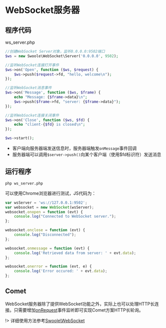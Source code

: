 # WebSocket服务器

## 程序代码

ws_server.php
```php
//创建WebSocket Server对象，监听0.0.0.0:9502端口
$ws = new Swoole\WebSocket\Server('0.0.0.0', 9502);

//监听WebSocket连接打开事件
$ws->on('Open', function ($ws, $request) {
    $ws->push($request->fd, "hello, welcome\n");
});

//监听WebSocket消息事件
$ws->on('Message', function ($ws, $frame) {
    echo "Message: {$frame->data}\n";
    $ws->push($frame->fd, "server: {$frame->data}");
});

//监听WebSocket连接关闭事件
$ws->on('Close', function ($ws, $fd) {
    echo "client-{$fd} is closed\n";
});

$ws->start();
```

* 客户端向服务器端发送信息时，服务器端触发`onMessage`事件回调
* 服务器端可以调用`$server->push()`向某个客户端（使用$fd标识符）发送消息

## 运行程序

```shell
php ws_server.php
```

可以使用Chrome浏览器进行测试，JS代码为：

```javascript
var wsServer = 'ws://127.0.0.1:9502';
var websocket = new WebSocket(wsServer);
websocket.onopen = function (evt) {
	console.log("Connected to WebSocket server.");
};

websocket.onclose = function (evt) {
	console.log("Disconnected");
};

websocket.onmessage = function (evt) {
	console.log('Retrieved data from server: ' + evt.data);
};

websocket.onerror = function (evt, e) {
	console.log('Error occured: ' + evt.data);
};
```

## Comet

WebSocket服务器除了提供WebSocket功能之外，实际上也可以处理HTTP长连接。只需要增加[onRequest](/http_server?id=on)事件监听即可实现Comet方案HTTP长轮询。

!> 详细使用方法参考[Swoole\WebSocket](/websocket_server)
